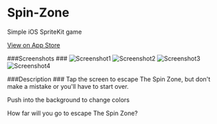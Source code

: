 # Spin-Zone
Simple iOS SpriteKit game

[View on App Store](https://appsto.re/us/571Ihb.i)

###Screenshots ###
![Screenshot1](http://i.imgur.com/FRp0LLQ.jpg "Screenshot") ![Screenshot2](http://i.imgur.com/GRSYgLf.jpg "Screenshot2")
![Screenshot3](http://i.imgur.com/fllPKj9.jpg "Screenshot3") ![Screenshot4](http://i.imgur.com/NDrBhXS.jpg "Screenshot4")

###Description ###
Tap the screen to escape The Spin Zone, but don't make a mistake or you'll have to start over.

Push into the background to change colors

How far will you go to escape The Spin Zone?
